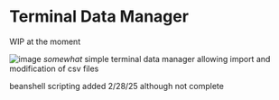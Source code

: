 <h1>Terminal Data Manager</h1>
WIP at the moment 

![image](https://github.com/user-attachments/assets/509645af-9edd-490c-b92c-10ae02ba6b42)
*somewhat* simple terminal data manager allowing import and modification of csv files


beanshell scripting added 2/28/25 although not complete 

